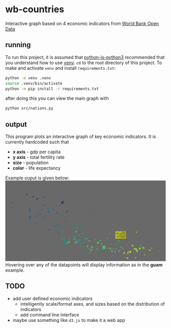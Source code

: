 # wb-countries
Interactive graph based on 4 economic indicators from [World Bank Open Data](https://data.worldbank.org/)

## running
To run this project, it is assumed that [python-is-python3](https://askubuntu.com/questions/1296790/python-is-python3-package-in-ubuntu-20-04-what-is-it-and-what-does-it-actually) recommended that you understand how to use [venv](https://docs.python.org/3/library/venv.html). 
`cd` to the root directory of this project. To make and activate `venv` and install `requirements.txt`:

```bash 
python -m venv .venv
source .venv/bin/activate
python -m pip install -r requirements.txt
```

after doing this you can view the main graph with

```bash
python src/nations.py
```

## output
This program plots an interactive graph of key economic indicators. It is currently hardcoded such that
- **x axis** - gdp per capita
- **y axis** - total fertility rate
- **size** - population
- **color** - life expectancy

Example ouput is given below:
![image](res/example.png)
Hovering over any of the datapoints will display information as in the **guam** example.

## TODO
- add user defined economic indicators
	- intelligently scale/format axes, and sizes based on the distribution of indicators
	- add command line interface
- maybe use something like `d3.js` to make it a web app